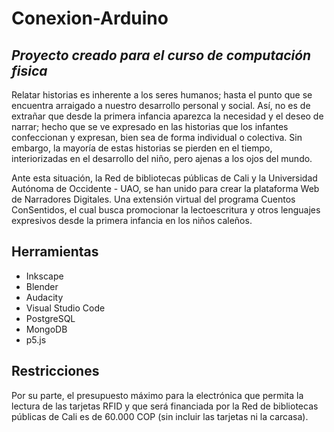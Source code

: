 # Conexion-Arduino
## _Proyecto creado para el curso de computación fisica_

Relatar historias es inherente a los seres humanos; hasta el punto que se encuentra arraigado a nuestro desarrollo personal y social. Así, no es de extrañar que desde la primera infancia aparezca la necesidad y el deseo de narrar; hecho que se ve expresado en las historias que los infantes confeccionan y expresan, bien sea de forma individual o colectiva. Sin embargo, la mayoría de estas historias se pierden en el tiempo, interiorizadas en el desarrollo del niño, pero ajenas a los ojos del mundo. 

Ante esta situación, la Red de bibliotecas públicas de Cali y la Universidad Autónoma de Occidente - UAO, se han unido para crear la plataforma Web de Narradores Digitales. Una extensión virtual del programa Cuentos ConSentidos, el cual busca promocionar la lectoescritura y otros lenguajes expresivos desde la primera infancia en los niños caleños.



## Herramientas

- Inkscape 
- Blender
- Audacity
- Visual Studio Code
- PostgreSQL
- MongoDB 
- p5.js

## Restricciones

Por su parte, el presupuesto máximo para la electrónica que permita la lectura de las tarjetas RFID y que será financiada por la Red de bibliotecas públicas de Cali  es de 60.000 COP (sin incluir las tarjetas ni la carcasa). 


```
